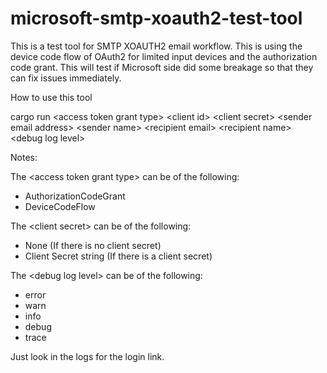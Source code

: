 # microsoft-smtp-xoauth2-test-tool
This is a test tool for SMTP XOAUTH2 email workflow. This is using the device code flow of OAuth2 for limited input devices and the authorization code grant. This will test if Microsoft side did some breakage so that they can fix issues immediately.


How to use this tool

cargo run \<access token grant type\> \<client id\> \<client secret\> \<sender email address\> \<sender name\> \<recipient email\> \<recipient name\> \<debug log level\>


Notes:

The \<access token grant type\> can be of the following:
- AuthorizationCodeGrant
- DeviceCodeFlow

The \<client secret\> can be of the following:
- None (If there is no client secret)
- Client Secret string (If there is a client secret)

The \<debug log level\> can be of the following:
- error
- warn
- info
- debug
- trace

Just look in the logs for the login link.